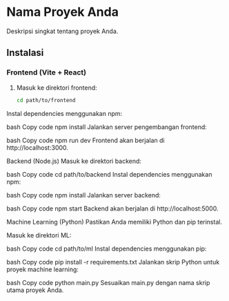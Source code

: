 # Nama Proyek Anda

Deskripsi singkat tentang proyek Anda.

## Instalasi

### Frontend (Vite + React)

1. Masuk ke direktori frontend:
   ```bash
   cd path/to/frontend
Instal dependencies menggunakan npm:

bash
Copy code
npm install
Jalankan server pengembangan frontend:

bash
Copy code
npm run dev
Frontend akan berjalan di http://localhost:3000.

Backend (Node.js)
Masuk ke direktori backend:

bash
Copy code
cd path/to/backend
Instal dependencies menggunakan npm:

bash
Copy code
npm install
Jalankan server backend:

bash
Copy code
npm start
Backend akan berjalan di http://localhost:5000.

Machine Learning (Python)
Pastikan Anda memiliki Python dan pip terinstal.

Masuk ke direktori ML:

bash
Copy code
cd path/to/ml
Instal dependencies menggunakan pip:

bash
Copy code
pip install -r requirements.txt
Jalankan skrip Python untuk proyek machine learning:

bash
Copy code
python main.py
Sesuaikan main.py dengan nama skrip utama proyek Anda.
